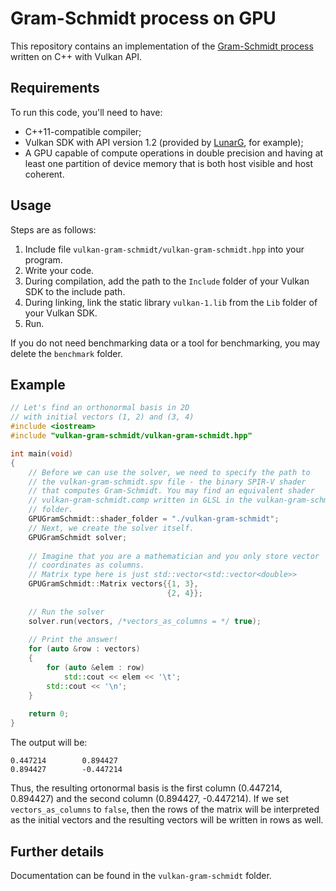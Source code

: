 # Gram-Schmidt process on GPU

This repository contains an implementation of the [Gram-Schmidt process](https://en.wikipedia.org/wiki/Gram–Schmidt_process) written on C++ with Vulkan API.

## Requirements

To run this code, you'll need to have:

* C++11-compatible compiler;
* Vulkan SDK with API version 1.2 (provided by [LunarG](https://vulkan.lunarg.com/sdk/home), for example);
* A GPU capable of compute operations in double precision and having at least one partition of device memory that is both host visible and host coherent.

## Usage

Steps are as follows:
1. Include file `vulkan-gram-schmidt/vulkan-gram-schmidt.hpp` into your program.
2. Write your code.
3. During compilation, add the path to the `Include` folder of your Vulkan SDK to the include path.
4. During linking, link the static library `vulkan-1.lib` from the `Lib` folder of your Vulkan SDK.
5. Run.

If you do not need benchmarking data or a tool for benchmarking, you may delete the `benchmark` folder.

## Example

```c++
// Let's find an orthonormal basis in 2D
// with initial vectors (1, 2) and (3, 4)
#include <iostream>
#include "vulkan-gram-schmidt/vulkan-gram-schmidt.hpp"

int main(void)
{
    // Before we can use the solver, we need to specify the path to
    // the vulkan-gram-schmidt.spv file - the binary SPIR-V shader
    // that computes Gram-Schmidt. You may find an equivalent shader
    // vulkan-gram-schmidt.comp written in GLSL in the vulkan-gram-schmidt
    // folder.
    GPUGramSchmidt::shader_folder = "./vulkan-gram-schmidt";
    // Next, we create the solver itself.
    GPUGramSchmidt solver;
    
    // Imagine that you are a mathematician and you only store vector
    // coordinates as columns.
    // Matrix type here is just std::vector<std::vector<double>>
    GPUGramSchmidt::Matrix vectors{{1, 3},
                                   {2, 4}};
    
    // Run the solver
    solver.run(vectors, /*vectors_as_columns = */ true);
    
    // Print the answer!
    for (auto &row : vectors)
    {
        for (auto &elem : row)
            std::cout << elem << '\t';
        std::cout << '\n';
    }
    
    return 0;
}
```

The output will be:

    0.447214        0.894427
    0.894427        -0.447214

Thus, the resulting ortonormal basis is the first column (0.447214, 0.894427) and the second column (0.894427, -0.447214). If we set `vectors_as_columns` to `false`, then the rows of the matrix will be interpreted as the initial vectors and the resulting vectors will be written in rows as well.

## Further details

Documentation can be found in the `vulkan-gram-schmidt` folder.

